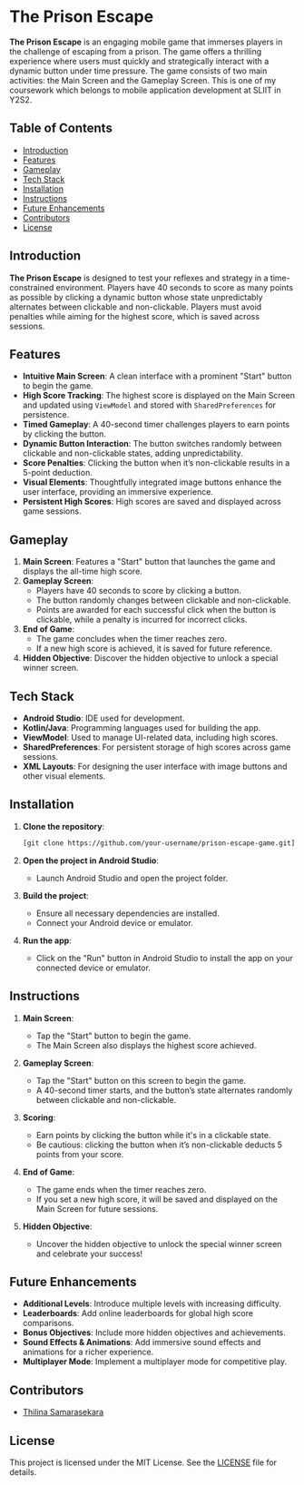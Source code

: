 # The Prison Escape

**The Prison Escape** is an engaging mobile game that immerses players in the challenge of escaping from a prison. The game offers a thrilling experience where users must quickly and strategically interact with a dynamic button under time pressure. The game consists of two main activities: the Main Screen and the Gameplay Screen. This is one of my coursework which belongs to mobile application development at SLIIT in Y2S2.

## Table of Contents
- [Introduction](#introduction)
- [Features](#features)
- [Gameplay](#gameplay)
- [Tech Stack](#tech-stack)
- [Installation](#installation)
- [Instructions](#instructions)
- [Future Enhancements](#future-enhancements)
- [Contributors](#contributors)
- [License](#license)

## Introduction

**The Prison Escape** is designed to test your reflexes and strategy in a time-constrained environment. Players have 40 seconds to score as many points as possible by clicking a dynamic button whose state unpredictably alternates between clickable and non-clickable. Players must avoid penalties while aiming for the highest score, which is saved across sessions.

## Features

- **Intuitive Main Screen**: A clean interface with a prominent "Start" button to begin the game.
- **High Score Tracking**: The highest score is displayed on the Main Screen and updated using `ViewModel` and stored with `SharedPreferences` for persistence.
- **Timed Gameplay**: A 40-second timer challenges players to earn points by clicking the button.
- **Dynamic Button Interaction**: The button switches randomly between clickable and non-clickable states, adding unpredictability.
- **Score Penalties**: Clicking the button when it’s non-clickable results in a 5-point deduction.
- **Visual Elements**: Thoughtfully integrated image buttons enhance the user interface, providing an immersive experience.
- **Persistent High Scores**: High scores are saved and displayed across game sessions.

## Gameplay

1. **Main Screen**: Features a "Start" button that launches the game and displays the all-time high score.
2. **Gameplay Screen**: 
   - Players have 40 seconds to score by clicking a button.
   - The button randomly changes between clickable and non-clickable.
   - Points are awarded for each successful click when the button is clickable, while a penalty is incurred for incorrect clicks.
3. **End of Game**: 
   - The game concludes when the timer reaches zero.
   - If a new high score is achieved, it is saved for future reference.
4. **Hidden Objective**: Discover the hidden objective to unlock a special winner screen.

## Tech Stack

- **Android Studio**: IDE used for development.
- **Kotlin/Java**: Programming languages used for building the app.
- **ViewModel**: Used to manage UI-related data, including high scores.
- **SharedPreferences**: For persistent storage of high scores across game sessions.
- **XML Layouts**: For designing the user interface with image buttons and other visual elements.

## Installation

1. **Clone the repository**:
    ```bash
    [git clone https://github.com/your-username/prison-escape-game.git](https://github.com/Th1l1na/The-Prison-Escape-mobile-Game)
    ```
2. **Open the project in Android Studio**:
   - Launch Android Studio and open the project folder.
   
3. **Build the project**:
   - Ensure all necessary dependencies are installed.
   - Connect your Android device or emulator.
   
4. **Run the app**:
   - Click on the "Run" button in Android Studio to install the app on your connected device or emulator.

## Instructions

1. **Main Screen**:
   - Tap the "Start" button to begin the game.
   - The Main Screen also displays the highest score achieved.

2. **Gameplay Screen**:
   - Tap the "Start" button on this screen to begin the game.
   - A 40-second timer starts, and the button’s state alternates randomly between clickable and non-clickable.

3. **Scoring**:
   - Earn points by clicking the button while it's in a clickable state.
   - Be cautious: clicking the button when it’s non-clickable deducts 5 points from your score.

4. **End of Game**:
   - The game ends when the timer reaches zero.
   - If you set a new high score, it will be saved and displayed on the Main Screen for future sessions.

5. **Hidden Objective**:
   - Uncover the hidden objective to unlock the special winner screen and celebrate your success!

## Future Enhancements

- **Additional Levels**: Introduce multiple levels with increasing difficulty.
- **Leaderboards**: Add online leaderboards for global high score comparisons.
- **Bonus Objectives**: Include more hidden objectives and achievements.
- **Sound Effects & Animations**: Add immersive sound effects and animations for a richer experience.
- **Multiplayer Mode**: Implement a multiplayer mode for competitive play.

## Contributors

- [Thilina Samarasekara](https://github.com/Th1l1na)

## License

This project is licensed under the MIT License. See the [LICENSE](LICENSE) file for details.
